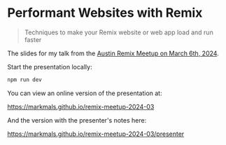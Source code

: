 # Performant Websites with Remix

> Techniques to make your Remix website or web app load and run faster

The slides for my talk from the [Austin Remix Meetup on March 6th, 2024](https://youtu.be/FoSFjRD5AKU).

Start the presentation locally:

```sh
npm run dev
```

You can view an online version of the presentation at:

https://markmals.github.io/remix-meetup-2024-03

And the version with the presenter's notes here:

https://markmals.github.io/remix-meetup-2024-03/presenter